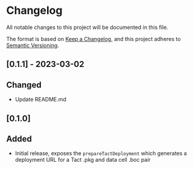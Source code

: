 # Changelog

All notable changes to this project will be documented in this file.

The format is based on [Keep a Changelog](https://keepachangelog.com/en/1.0.0/),
and this project adheres to [Semantic Versioning](https://semver.org/spec/v2.0.0.html).

## [0.1.1] - 2023-03-02

## Changed
- Update README.md

## [0.1.0]

## Added 
- Initial release, exposes the `prepareTactDeployment` which generates a deployment URL for a Tact .pkg and data cell .boc pair

